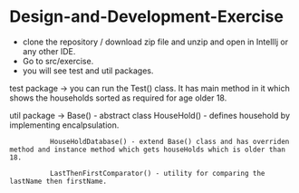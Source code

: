 # Design-and-Development-Exercise

- clone the repository / download zip file and unzip and open in IntellIj or any other IDE.
- Go to src/exercise.
- you will see test and util packages.

test package -> you can run the Test() class. It has main method in it which shows the households sorted as required for age older 18.

util package -> 
              Base() - abstract class
              HouseHold() - defines household by implementing encalpsulation.
              
              HouseHoldDatabase() - extend Base() class and has overriden method and instance method which gets houseHolds which is older than 18.
              
              LastThenFirstComparator() - utility for comparing the lastName then firstName.
